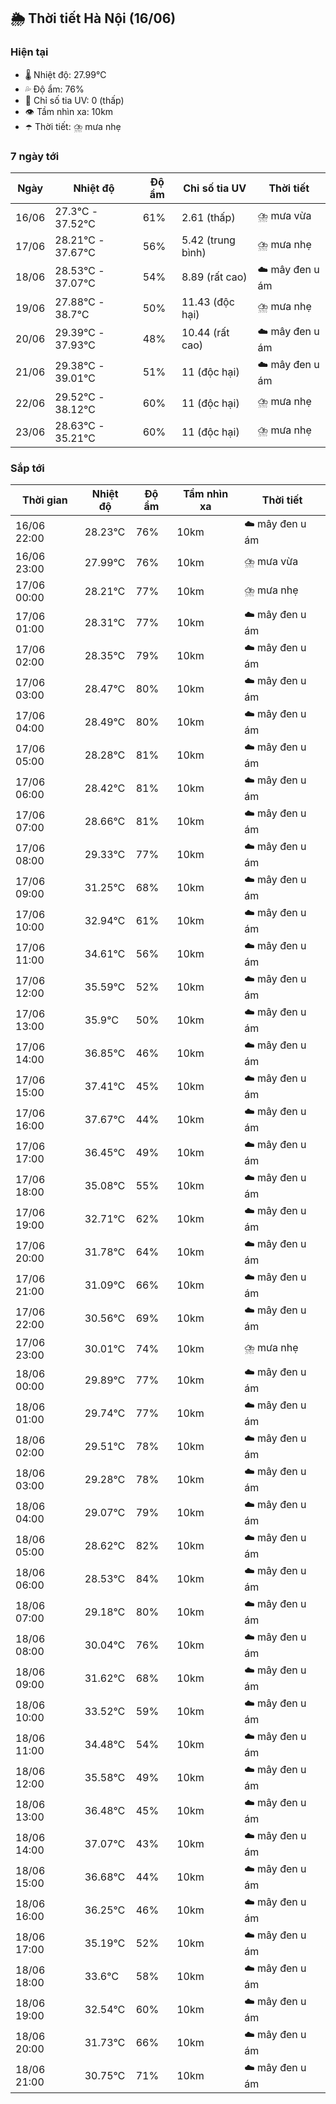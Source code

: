 ## 🌦️ Thời tiết Hà Nội (16/06)

### Hiện tại

- 🌡️ Nhiệt độ: 27.99℃
- 💦 Độ ẩm: 76%
- 🌟 Chỉ số tia UV: 0 (thấp)
- 👁️ Tầm nhìn xa: 10km
- ☂️ Thời tiết: ⛈️ mưa nhẹ

### 7 ngày tới

| Ngày | Nhiệt độ | Độ ẩm | Chỉ số tia UV | Thời tiết |
| --- | --- | --- | --- | --- |
| 16/06 | 27.3℃ - 37.52℃ | 61% | 2.61 (thấp) | ⛈️ mưa vừa |
| 17/06 | 28.21℃ - 37.67℃ | 56% | 5.42 (trung bình) | ⛈️ mưa nhẹ |
| 18/06 | 28.53℃ - 37.07℃ | 54% | 8.89 (rất cao) | ☁️ mây đen u ám |
| 19/06 | 27.88℃ - 38.7℃ | 50% | 11.43 (độc hại) | ⛈️ mưa nhẹ |
| 20/06 | 29.39℃ - 37.93℃ | 48% | 10.44 (rất cao) | ☁️ mây đen u ám |
| 21/06 | 29.38℃ - 39.01℃ | 51% | 11 (độc hại) | ☁️ mây đen u ám |
| 22/06 | 29.52℃ - 38.12℃ | 60% | 11 (độc hại) | ⛈️ mưa nhẹ |
| 23/06 | 28.63℃ - 35.21℃ | 60% | 11 (độc hại) | ⛈️ mưa nhẹ |

### Sắp tới

| Thời gian | Nhiệt độ | Độ ẩm | Tầm nhìn xa | Thời tiết |
| --- | --- | --- | --- | --- |
| 16/06 22:00 | 28.23℃ | 76% | 10km | ☁️ mây đen u ám |
| 16/06 23:00 | 27.99℃ | 76% | 10km | ⛈️ mưa vừa |
| 17/06 00:00 | 28.21℃ | 77% | 10km | ⛈️ mưa nhẹ |
| 17/06 01:00 | 28.31℃ | 77% | 10km | ☁️ mây đen u ám |
| 17/06 02:00 | 28.35℃ | 79% | 10km | ☁️ mây đen u ám |
| 17/06 03:00 | 28.47℃ | 80% | 10km | ☁️ mây đen u ám |
| 17/06 04:00 | 28.49℃ | 80% | 10km | ☁️ mây đen u ám |
| 17/06 05:00 | 28.28℃ | 81% | 10km | ☁️ mây đen u ám |
| 17/06 06:00 | 28.42℃ | 81% | 10km | ☁️ mây đen u ám |
| 17/06 07:00 | 28.66℃ | 81% | 10km | ☁️ mây đen u ám |
| 17/06 08:00 | 29.33℃ | 77% | 10km | ☁️ mây đen u ám |
| 17/06 09:00 | 31.25℃ | 68% | 10km | ☁️ mây đen u ám |
| 17/06 10:00 | 32.94℃ | 61% | 10km | ☁️ mây đen u ám |
| 17/06 11:00 | 34.61℃ | 56% | 10km | ☁️ mây đen u ám |
| 17/06 12:00 | 35.59℃ | 52% | 10km | ☁️ mây đen u ám |
| 17/06 13:00 | 35.9℃ | 50% | 10km | ☁️ mây đen u ám |
| 17/06 14:00 | 36.85℃ | 46% | 10km | ☁️ mây đen u ám |
| 17/06 15:00 | 37.41℃ | 45% | 10km | ☁️ mây đen u ám |
| 17/06 16:00 | 37.67℃ | 44% | 10km | ☁️ mây đen u ám |
| 17/06 17:00 | 36.45℃ | 49% | 10km | ☁️ mây đen u ám |
| 17/06 18:00 | 35.08℃ | 55% | 10km | ☁️ mây đen u ám |
| 17/06 19:00 | 32.71℃ | 62% | 10km | ☁️ mây đen u ám |
| 17/06 20:00 | 31.78℃ | 64% | 10km | ☁️ mây đen u ám |
| 17/06 21:00 | 31.09℃ | 66% | 10km | ☁️ mây đen u ám |
| 17/06 22:00 | 30.56℃ | 69% | 10km | ☁️ mây đen u ám |
| 17/06 23:00 | 30.01℃ | 74% | 10km | ⛈️ mưa nhẹ |
| 18/06 00:00 | 29.89℃ | 77% | 10km | ☁️ mây đen u ám |
| 18/06 01:00 | 29.74℃ | 77% | 10km | ☁️ mây đen u ám |
| 18/06 02:00 | 29.51℃ | 78% | 10km | ☁️ mây đen u ám |
| 18/06 03:00 | 29.28℃ | 78% | 10km | ☁️ mây đen u ám |
| 18/06 04:00 | 29.07℃ | 79% | 10km | ☁️ mây đen u ám |
| 18/06 05:00 | 28.62℃ | 82% | 10km | ☁️ mây đen u ám |
| 18/06 06:00 | 28.53℃ | 84% | 10km | ☁️ mây đen u ám |
| 18/06 07:00 | 29.18℃ | 80% | 10km | ☁️ mây đen u ám |
| 18/06 08:00 | 30.04℃ | 76% | 10km | ☁️ mây đen u ám |
| 18/06 09:00 | 31.62℃ | 68% | 10km | ☁️ mây đen u ám |
| 18/06 10:00 | 33.52℃ | 59% | 10km | ☁️ mây đen u ám |
| 18/06 11:00 | 34.48℃ | 54% | 10km | ☁️ mây đen u ám |
| 18/06 12:00 | 35.58℃ | 49% | 10km | ☁️ mây đen u ám |
| 18/06 13:00 | 36.48℃ | 45% | 10km | ☁️ mây đen u ám |
| 18/06 14:00 | 37.07℃ | 43% | 10km | ☁️ mây đen u ám |
| 18/06 15:00 | 36.68℃ | 44% | 10km | ☁️ mây đen u ám |
| 18/06 16:00 | 36.25℃ | 46% | 10km | ☁️ mây đen u ám |
| 18/06 17:00 | 35.19℃ | 52% | 10km | ☁️ mây đen u ám |
| 18/06 18:00 | 33.6℃ | 58% | 10km | ☁️ mây đen u ám |
| 18/06 19:00 | 32.54℃ | 60% | 10km | ☁️ mây đen u ám |
| 18/06 20:00 | 31.73℃ | 66% | 10km | ☁️ mây đen u ám |
| 18/06 21:00 | 30.75℃ | 71% | 10km | ☁️ mây đen u ám |
